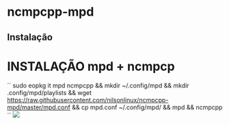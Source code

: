# ncmpcpp-mpd

## Instalação

# INSTALAÇÃO mpd + ncmpcp
´´
sudo eopkg it mpd ncmpcpp && mkdir ~/.config/mpd && mkdir .config/mpd/playlists && wget https://raw.githubusercontent.com/nilsonlinux/ncmpcpp-mpd/master/mpd.conf && cp mpd.conf ~/.config/mpd/ && mpd && ncmpcpp
´´
![](https://i.ibb.co/cF11PXG/Captura-de-tela-em-2020-04-21-11-32-07.png)
